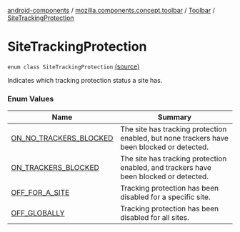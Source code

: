[android-components](../../../index.md) / [mozilla.components.concept.toolbar](../../index.md) / [Toolbar](../index.md) / [SiteTrackingProtection](./index.md)

# SiteTrackingProtection

`enum class SiteTrackingProtection` [(source)](https://github.com/mozilla-mobile/android-components/blob/master/components/concept/toolbar/src/main/java/mozilla/components/concept/toolbar/Toolbar.kt#L367)

Indicates which tracking protection status a site has.

### Enum Values

| Name | Summary |
|---|---|
| [ON_NO_TRACKERS_BLOCKED](-o-n_-n-o_-t-r-a-c-k-e-r-s_-b-l-o-c-k-e-d.md) | The site has tracking protection enabled, but none trackers have been blocked or detected. |
| [ON_TRACKERS_BLOCKED](-o-n_-t-r-a-c-k-e-r-s_-b-l-o-c-k-e-d.md) | The site has tracking protection enabled, and trackers have been blocked or detected. |
| [OFF_FOR_A_SITE](-o-f-f_-f-o-r_-a_-s-i-t-e.md) | Tracking protection has been disabled for a specific site. |
| [OFF_GLOBALLY](-o-f-f_-g-l-o-b-a-l-l-y.md) | Tracking protection has been disabled for all sites. |
